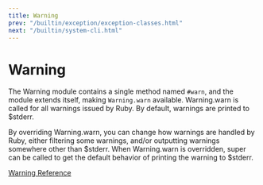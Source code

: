 ```yaml
---
title: Warning
prev: "/builtin/exception/exception-classes.html"
next: "/builtin/system-cli.html"
---
```


# Warning

The Warning module contains a single method named `#warn`, and the
module extends itself, making `Warning.warn` available. Warning.warn is
called for all warnings issued by Ruby. By default, warnings are printed
to $stderr.

By overriding Warning.warn, you can change how warnings are handled by
Ruby, either filtering some warnings, and/or outputting warnings
somewhere other than $stderr. When Warning.warn is overridden, super can
be called to get the default behavior of printing the warning to
$stderr.

<a href='http://ruby-doc.org/core-2.5.0/Warning.html' class='ruby-doc
remote reference' target='_blank'>Warning Reference</a>

